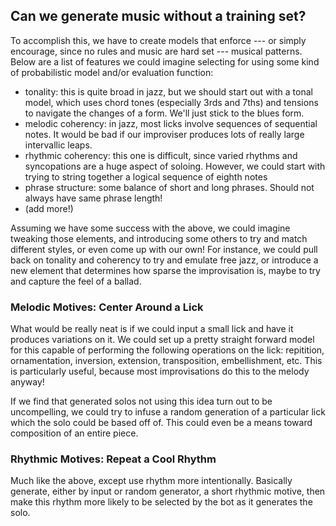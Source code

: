 ## Can we generate music without a training set?

To accomplish this, we have to create models that enforce --- or simply encourage, since no rules and music are hard set --- musical patterns. Below are a list of features we could imagine selecting for using some kind of probabilistic model and/or evaluation function:

* tonality: this is quite broad in jazz, but we should start out with a tonal model, which uses chord tones (especially 3rds and 7ths) and tensions to navigate the changes of a form. We'll just stick to the blues form.
* melodic coherency: in jazz, most licks involve sequences of sequential notes. It would be bad if our improviser produces lots of really large intervallic leaps.
* rhythmic coherency: this one is difficult, since varied rhythms and syncopations are a huge aspect of soloing. However, we could start with trying to string together a logical sequence of eighth notes
* phrase structure: some balance of short and long phrases. Should not always have same phrase length!
* (add more!)

Assuming we have some success with the above, we could imagine tweaking those elements, and introducing some others to try and match different styles, or even come up with our own! For instance, we could pull back on tonality and coherency to try and emulate free jazz, or introduce a new element that determines how sparse the improvisation is, maybe to try and capture the feel of a ballad.

### Melodic Motives: Center Around a Lick
What would be really neat is if we could input a small lick and have it produces variations on it. We could set up a pretty straight forward model for this capable of performing the following operations on the lick: repitition, ornamentation, inversion, extension, transposition, embellishment, etc. This is particularly useful, because most improvisations do this to the melody anyway!

If we find that generated solos not using this idea turn out to be uncompelling, we could try to infuse a random generation of a particular lick which the solo could be based off of. This could even be a means toward composition of an entire piece.

### Rhythmic Motives: Repeat a Cool Rhythm

Much like the above, except use rhythm more intentionally. Basically generate, either by input or random generator, a short rhythmic motive, then make this rhythm more likely to be selected by the bot as it generates the solo.
